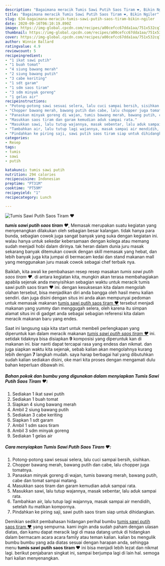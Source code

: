 ```yaml
---
description: "Bagaimana meracik Tumis Sawi Putih Saos Tiram ❤️, Bikin Ngiler"
title: "Bagaimana meracik Tumis Sawi Putih Saos Tiram ❤️, Bikin Ngiler"
slug: 634-bagaimana-meracik-tumis-sawi-putih-saos-tiram-bikin-ngiler
date: 2020-09-16T06:10:19.890Z
image: https://img-global.cpcdn.com/recipes/a00cefcc67dda1aa/751x532cq70/tumis-sawi-putih-saos-tiram-❤️-foto-resep-utama.jpg
thumbnail: https://img-global.cpcdn.com/recipes/a00cefcc67dda1aa/751x532cq70/tumis-sawi-putih-saos-tiram-❤️-foto-resep-utama.jpg
cover: https://img-global.cpcdn.com/recipes/a00cefcc67dda1aa/751x532cq70/tumis-sawi-putih-saos-tiram-❤️-foto-resep-utama.jpg
author: Winnie Ballard
ratingvalue: 4.9
reviewcount: 5
recipeingredient:
- "1 ikat sawi putih"
- "1 buah tomat"
- "4 siung bawang merah"
- "2 siung bawang putih"
- "3 cabe keriting"
- "1 sdt garam"
- "1 sdm saos tiram"
- "3 sdm minyak goreng"
- "1 gelas air"
recipeinstructions:
- "Potong-potong sawi sesuai selera, lalu cuci sampai bersih, sisihkan."
- "Chopper bawang merah, bawang putih dan cabe, lalu chopper juga tomatnya."
- "Panaskan minyak goreng di wajan, tumis bawang merah, bawang putih, cabe dan tomat sampai matang."
- "Masukkan saos tiram dan garam kemudian aduk sampai rata."
- "Masukkan sawi, lalu tutup wajannya, masak sebentar, lalu aduk sampai rata."
- "Tambahkan air, lalu tutup lagi wajannya, masak sampai air mendidih, setelah itu matikan kompornya."
- "Pindahkan ke piring saji, sawi putih saos tiram siap untuk dihidangkan."
categories:
- Resep
tags:
- tumis
- sawi
- putih

katakunci: tumis sawi putih 
nutrition: 294 calories
recipecuisine: Indonesian
preptime: "PT31M"
cooktime: "PT59M"
recipeyield: "1"
recipecategory: Lunch

---
```



![Tumis Sawi Putih Saos Tiram ❤️](https://img-global.cpcdn.com/recipes/a00cefcc67dda1aa/751x532cq70/tumis-sawi-putih-saos-tiram-❤️-foto-resep-utama.jpg)

<b><i>tumis sawi putih saos tiram ❤️</i></b>, Memasak merupakan suatu kegiatan yang menyenangkan dilakukan oleh sebagian besar kalangan. tidak hanya para bunda, sebagian cowok juga sangat banyak yang suka dengan kegiatan ini. walau hanya untuk sekedar kebersamaan dengan kolega atau memang sudah menjadi hobi dalam dirinya. tak heran dalam dunia juru masak sekarang banyak ditemukan cowok dengan skill memasak yang hebat, dan lebih banyak juga kita jumpai di bermacam kedai dan stand makanan mall yang menggunakan juru masak cowok sebagai chef terbaik nya.



Baiklah, kita awali ke pembahasan resep resep masakan <i>tumis sawi putih saos tiram ❤️</i>. di antara kegiatan kita, mungkin akan terasa membahagiakan apabila sejenak anda menyisihkan sebagian waktu untuk meracik tumis sawi putih saos tiram ❤️ ini. dengan kesuksesan kita dalam mengolah olahan tersebut, bisa menjadikan diri anda bangga oleh hasil menu kalian sendiri. dan juga disini dengan situs ini anda akan mempunyai pedoman untuk memasak makanan <u>tumis sawi putih saos tiram ❤️</u> tersebut menjadi makanan yang yummy dan menggugah selera, oleh karena itu simpan alamat situs ini di gadget anda sebagai sebagian referensi kita dalam meracik makanan baru yang endes.


Saat ini langsung saja kita start untuk membeli perlengkapan yang diperuntuk kan dalam meracik makanan <u><i>tumis sawi putih saos tiram ❤️</i></u> ini. setidak tidaknya bisa disiapkan <b>9</b> komposisi yang diperuntuk kan di makanan ini. biar nanti dapat tercapai rasa yang endess dan nikmat. dan juga siapkan waktu kita sejenak, sebab kalian akan mengolahnya kurang lebih dengan <b>7</b> langkah mudah. saya harap berbagai hal yang dibutuhkan sudah kalian sediakan disini, oke mari kita proses dengan mengamati dulu bahan keperluan dibawah ini.

<!--inarticleads1-->

##### Bahan pokok dan bumbu yang digunakan dalam menyiapkan Tumis Sawi Putih Saos Tiram ❤️:

1. Sediakan 1 ikat sawi putih
1. Sediakan 1 buah tomat
1. Siapkan 4 siung bawang merah
1. Ambil 2 siung bawang putih
1. Sediakan 3 cabe keriting
1. Siapkan 1 sdt garam
1. Ambil 1 sdm saos tiram
1. Ambil 3 sdm minyak goreng
1. Sediakan 1 gelas air




<!--inarticleads2-->

##### Cara menyiapkan Tumis Sawi Putih Saos Tiram ❤️:

1. Potong-potong sawi sesuai selera, lalu cuci sampai bersih, sisihkan.
1. Chopper bawang merah, bawang putih dan cabe, lalu chopper juga tomatnya.
1. Panaskan minyak goreng di wajan, tumis bawang merah, bawang putih, cabe dan tomat sampai matang.
1. Masukkan saos tiram dan garam kemudian aduk sampai rata.
1. Masukkan sawi, lalu tutup wajannya, masak sebentar, lalu aduk sampai rata.
1. Tambahkan air, lalu tutup lagi wajannya, masak sampai air mendidih, setelah itu matikan kompornya.
1. Pindahkan ke piring saji, sawi putih saos tiram siap untuk dihidangkan.




Demikian sedikit pembahasan hidangan perihal bumbu <u>tumis sawi putih saos tiram ❤️</u> yang sempurna. kami ingin anda sudah paham dengan ulasan diatas, dan kamu dapat meracik lagi di masa datang untuk di hidangkan dalam bermacam acara acara family atau teman kalian. kalian bs mengulik bumbu bumbu yang ada diatas sesuai dengan harapan anda, sehingga menu <b>tumis sawi putih saos tiram ❤️</b> ini bisa menjadi lebih lezat dan nikmat lagi. berikut penjabaran singkat ini, sampai berjumpa lagi di lain hal. semoga hari kalian menyenangkan.
